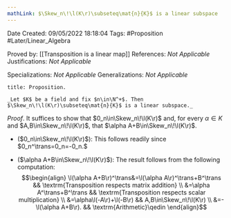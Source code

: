```yaml
---
mathLink: $\Skew_n\!\l(K\r)\subseteq\mat{n}{K}$ is a linear subspace
---
```


<div class="topSpace"></div>

Date Created: 09/05/2022 18:18:04
Tags: #Proposition #Later/Linear_Algebra

Proved by: [[Transposition is a linear map]]
References: _Not Applicable_
Justifications: _Not Applicable_

Specializations: _Not Applicable_
Generalizations: _Not Applicable_

``` ad-Proposition
title: Proposition.

_Let $K$ be a field and fix $n\in\N^+$. Then $\Skew_n\!\l(K\r)\subseteq\mat{n}{K}$ is a linear subspace._

```

_Proof_. It suffices to show that $0_n\in\Skew_n\!\l(K\r)$ and, for every $\alpha\in K$ and $A,B\in\Skew_n\!\l(K\r)$, that $\alpha A+B\in\Skew_n\!\l(K\r)$.
* ($0_n\in\Skew_n\!\l(K\r)$): This follows readily since $0_n^\trans=0_n=-0_n.$

* ($\alpha A+B\in\Skew_n\!\l(K\r)$): The result follows from the following computation:
$$\begin{align}
    \l(\alpha A+B\r)^\trans&=\l(\alpha A\r)^\trans+B^\trans && \textrm{Transposition respects matrix addition} \\
    &=\alpha A^\trans+B^\trans && \textrm{Transposition respects scalar multiplication} \\
    &=\alpha\l(-A\r)+\l(-B\r) && A,B\in\Skew_n\!\l(K\r) \\
    &=-\l(\alpha A+B\r). && \textrm{Arithmetic}\qedin
\end{align}$$
